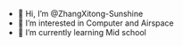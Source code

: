 - 👋 Hi, I’m @ZhangXitong-Sunshine
- 👀 I’m interested in Computer and Airspace
- 🌱 I’m currently learning Mid school

<!---
ZhangXitong-Sunshine/ZhangXitong-Sunshine is a ✨ special ✨ repository because its `README.md` (this file) appears on your GitHub profile.
You can click the Preview link to take a look at your changes.
--->
